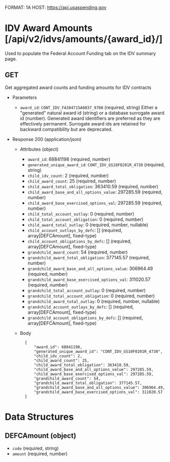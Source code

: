 FORMAT: 1A
HOST: https://api.usaspending.gov

# IDV Award Amounts [/api/v2/idvs/amounts/{award_id}/]

Used to populate the Federal Account Funding tab on the IDV summary page.

## GET

Get aggregated award counts and funding amounts for IDV contracts 

+ Parameters
    + `award_id`: `CONT_IDV_FA304715A0037_9700` (required, string)
         Either a "generated" natural award id (string) or a database surrogate award id (number).  Generated award identifiers are preferred as they are effectively permanent.  Surrogate award ids are retained for backward compatibility but are deprecated.

+ Response 200 (application/json)
    + Attributes (object)
        + `award_id`: 68841198 (required, number)
        + `generated_unique_award_id`: `CONT_IDV_GS10F0201R_4730` (required, string)
        * `child_idv_count`: 2 (required, number)
        * `child_award_count`: 25 (required, number)
        * `child_award_total_obligation`: 363410.59 (required, number)
        * `child_award_base_and_all_options_value`: 297285.59 (required, number)
        * `child_award_base_exercised_options_val`: 297285.59 (required, number)
        * `child_total_account_outlay`: 0 (required, number)
        * `child_total_account_obligation`: 0 (required, number)
        * `child_award_total_outlay`: 0 (required, number, nullable)
        * `child_account_outlays_by_defc`: [] (required, array[DEFCAmount], fixed-type)
        * `child_account_obligations_by_defc`: [] (required, array[DEFCAmount], fixed-type)
        * `grandchild_award_count`: 54 (required, number)
        * `grandchild_award_total_obligation`: 377145.57 (required, number)
        * `grandchild_award_base_and_all_options_value`: 306964.49 (required, number)
        * `grandchild_award_base_exercised_options_val`: 311020.57 (required, number)
        * `grandchild_total_account_outlay`: 0 (required, number)
        * `grandchild_total_account_obligation`: 0 (required, number)
        * `grandchild_award_total_outlay`: 0 (required, number, nullable)
        * `grandchild_account_outlays_by_defc`: [] (required, array[DEFCAmount], fixed-type)
        * `grandchild_account_obligations_by_defc`: [] (required, array[DEFCAmount], fixed-type)

    + Body

            {
                "award_id": 68841198,
                "generated_unique_award_id": "CONT_IDV_GS10F0201R_4730",
                "child_idv_count": 2,
                "child_award_count": 25,
                "child_award_total_obligation": 363410.59,
                "child_award_base_and_all_options_value": 297285.59,
                "child_award_base_exercised_options_val": 297285.59,
                "grandchild_award_count": 54,
                "grandchild_award_total_obligation": 377145.57,
                "grandchild_award_base_and_all_options_value": 306964.49,
                "grandchild_award_base_exercised_options_val": 311020.57
            }

# Data Structures

## DEFCAmount (object)
+ `code` (required, string)
+ `amount` (required, number)
